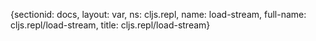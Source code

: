 {sectionid: docs, layout: var, ns: cljs.repl, name: load-stream, full-name: cljs.repl/load-stream,
  title: cljs.repl/load-stream}
